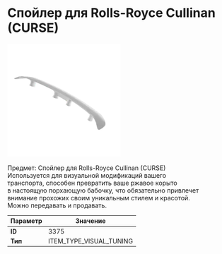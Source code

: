 # Спойлер для Rolls-Royce Cullinan (CURSE)

![Item Image](../img/3375.webp?raw=true)

Предмет: Спойлер для Rolls-Royce Cullinan (CURSE)<br>Используется для визуальной модификаций вашего<br>транспорта, способен превратить ваше ржавое корыто<br>в настоящую порхающую бабочку, что обязательно привлечет<br>внимание прохожих своим уникальным стилем и красотой.<br>Можно передавать и продавать.


| Параметр | Значение |
|----------|----------|
| **ID** | 3375 |
| **Тип** | ITEM_TYPE_VISUAL_TUNING |

